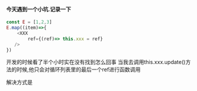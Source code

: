 #### 今天遇到一个小坑.记录一下

```js
const E = [1,2,3]
E.map((item)=>{
	<XXX 
		ref={(ref)=> this.xxx = ref}	
   />
})
 ```
 
 开发的时候看了半个小时实在没有找到怎么回事
当我去调用this.xxx.update()方法的时候,他只会对循环列表里的最后一个ref进行函数调用

解决方式是

<!--stackedit_data:
eyJoaXN0b3J5IjpbLTE0NzEyMTgzNTVdfQ==
-->